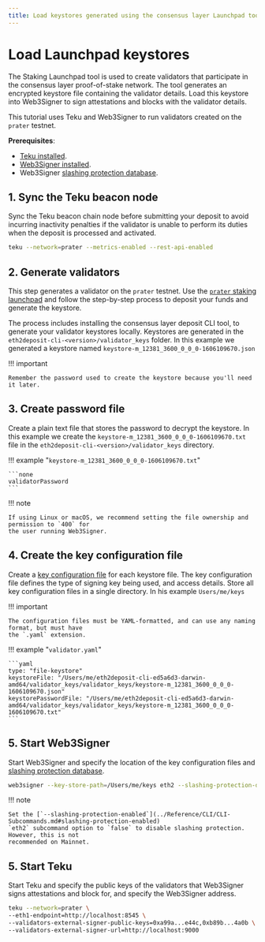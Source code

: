 ```yaml
---
title: Load keystores generated using the consensus layer Launchpad tool
---
```


# Load Launchpad keystores

The Staking Launchpad tool is used to create validators that participate in the consensus layer
proof-of-stake network. The tool generates an encrypted keystore file containing the validator
details. Load this keystore into Web3Signer to sign attestations and blocks with the validator
details.

This tutorial uses Teku and Web3Signer to run validators created on the `prater` testnet.

**Prerequisites**:

* [Teku installed].
* [Web3Signer installed].
* Web3Signer [slashing protection database].

## 1. Sync the Teku beacon node

Sync the Teku beacon chain node before submitting your deposit to avoid incurring inactivity
penalties if the validator is unable to perform its duties when the deposit is processed and
activated.

```bash
teku --network=prater --metrics-enabled --rest-api-enabled
```

## 2. Generate validators

This step generates a validator on the `prater` testnet. Use the
[`prater` staking launchpad](https://prater.launchpad.ethereum.org/) and
follow the step-by-step process to deposit your funds and generate the keystore.

The process includes installing the consensus layer deposit CLI tool, to generate your validator keystores
locally. Keystores are generated in the `eth2deposit-cli-<version>/validator_keys` folder. In this example
we generated a keystore named `keystore-m_12381_3600_0_0_0-1606109670.json`

!!! important

    Remember the password used to create the keystore because you'll need it later.

## 3. Create password file

Create a plain text file that stores the password to decrypt the keystore.
In this example we create the `keystore-m_12381_3600_0_0_0-1606109670.txt` file in
the `eth2deposit-cli-<version>/validator_keys` directory.

!!! example "`keystore-m_12381_3600_0_0_0-1606109670.txt`"

    ```none
    validatorPassword
    ```

!!! note

    If using Linux or macOS, we recommend setting the file ownership and permission to `400` for
    the user running Web3Signer.

## 4. Create the key configuration file

Create a [key configuration file] for each keystore file. The key configuration file defines
the type of signing key being used, and access details. Store all key configuration files in a
single directory. In his example `Users/me/keys`

!!! important

    The configuration files must be YAML-formatted, and can use any naming format, but must have
    the `.yaml` extension.

!!! example "`validator.yaml`"

    ```yaml
    type: "file-keystore"
    keystoreFile: "/Users/me/eth2deposit-cli-ed5a6d3-darwin-amd64/validator_keys/validator_keys/keystore-m_12381_3600_0_0_0-1606109670.json"
    keystorePasswordFile: "/Users/me/eth2deposit-cli-ed5a6d3-darwin-amd64/validator_keys/validator_keys/keystore-m_12381_3600_0_0_0-1606109670.txt"
    ```

## 5. Start Web3Signer

Start Web3Signer and specify the location of the key configuration files and
[slashing protection database].

```bash
web3signer --key-store-path=/Users/me/keys eth2 --slashing-protection-db-url="jdbc:postgresql://localhost/web3signer" --slashing-protection-db-username=postgres --slashing-protection-db-password=password
```

!!! note

    Set the [`--slashing-protection-enabled`](../Reference/CLI/CLI-Subcommands.md#slashing-protection-enabled)
    `eth2` subcommand option to `false` to disable slashing protection. However, this is not
    recommended on Mainnet.

## 5. Start Teku

Start Teku and specify the public keys of the validators that Web3Signer signs attestations and
block for, and specify the Web3Signer address.

```bash
teku --network=prater \
--eth1-endpoint=http://localhost:8545 \
--validators-external-signer-public-keys=0xa99a...e44c,0xb89b...4a0b \
--validators-external-signer-url=http://localhost:9000
```

<!-- links -->
[Teku installed]: https://docs.teku.consensys.net/HowTo/Get-Started/Installation-Options/Install-Binaries/
[Web3Signer installed]: ../HowTo/Get-Started/Install-Binaries.md
[slashing protection database]: ../HowTo/Configure-Slashing-Protection.md
[key configuration file]: ../Reference/Key-Configuration-Files.md
